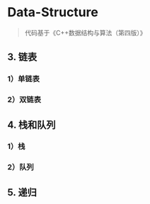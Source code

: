 # Data-Structure

> 代码基于《C++数据结构与算法（第四版）》

## 3. 链表

### 1）单链表

### 2）双链表

## 4. 栈和队列

### 1）栈

###  2）队列

## 5. 递归

